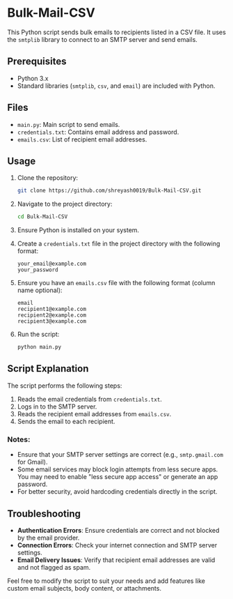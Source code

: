 # Bulk-Mail-CSV

This Python script sends bulk emails to recipients listed in a CSV file. It uses the `smtplib` library to connect to an SMTP server and send emails.

## Prerequisites

- Python 3.x
- Standard libraries (`smtplib`, `csv`, and `email`) are included with Python.

## Files

- `main.py`: Main script to send emails.
- `credentials.txt`: Contains email address and password.
- `emails.csv`: List of recipient email addresses.

## Usage

1. Clone the repository:

   ```bash
   git clone https://github.com/shreyash0019/Bulk-Mail-CSV.git
   ```

2. Navigate to the project directory:

   ```bash
   cd Bulk-Mail-CSV
   ```

3. Ensure Python is installed on your system.

4. Create a `credentials.txt` file in the project directory with the following format:

   ```text
   your_email@example.com
   your_password
   ```

5. Ensure you have an `emails.csv` file with the following format (column name optional):

   ```csv
   email
   recipient1@example.com
   recipient2@example.com
   recipient3@example.com
   ```

6. Run the script:

   ```bash
   python main.py
   ```

## Script Explanation

The script performs the following steps:

1. Reads the email credentials from `credentials.txt`.
2. Logs in to the SMTP server.
3. Reads the recipient email addresses from `emails.csv`.
4. Sends the email to each recipient.

### Notes:

- Ensure that your SMTP server settings are correct (e.g., `smtp.gmail.com` for Gmail).
- Some email services may block login attempts from less secure apps. You may need to enable "less secure app access" or generate an app password.
- For better security, avoid hardcoding credentials directly in the script.

## Troubleshooting

- **Authentication Errors**: Ensure credentials are correct and not blocked by the email provider.
- **Connection Errors**: Check your internet connection and SMTP server settings.
- **Email Delivery Issues**: Verify that recipient email addresses are valid and not flagged as spam.

Feel free to modify the script to suit your needs and add features like custom email subjects, body content, or attachments.
